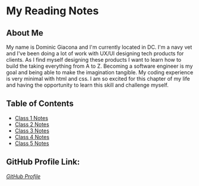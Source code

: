 # My Reading Notes

## About Me
My name is Dominic Giacona and I'm  currently located in DC. I'm a navy vet and I've been doing a lot of work with UX/UI designing tech products for clients. As I find myself designing these products I want to learn how to build the taking everything from A to Z. Becoming a software engineer is my goal and being able to make the imagination tangible. My coding experience is very minimal with html and css. I am so excited for this chapter of my life and having the opportunity to learn this skill and challenge myself.

## Table of Contents
- [Class 1 Notes](class1.md)
- [Class 2 Notes](class2.md)
- [Class 3 Notes](class3.md)
- [Class 4 Notes](class4.md)
- [Class 5 Notes](class5.md)

## GitHub Profile Link: 
*[GitHub Profile](https://github.com/dgiacona)*